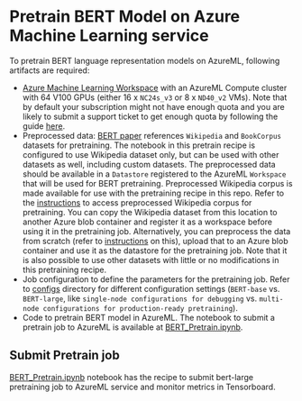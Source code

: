 # Pretrain BERT Model on Azure Machine Learning service
To pretrain BERT language representation models on AzureML, following artifacts are required:
- [Azure Machine Learning Workspace](https://docs.microsoft.com/en-us/azure/machine-learning/service/setup-create-workspace) with an AzureML Compute cluster with 64 V100 GPUs (either 16 x `NC24s_v3` or 8 x `ND40_v2` VMs). Note that by default your subscription might not have enough quota and you are likely to submit a support ticket to get enough quota by following the guide [here](https://docs.microsoft.com/en-us/azure/machine-learning/service/how-to-manage-quotas).
- Preprocessed data: [BERT paper](https://arxiv.org/pdf/1810.04805) references `Wikipedia` and `BookCorpus` datasets for pretraining. The notebook in this pretrain recipe is configured to use Wikipedia dataset only, but can be used with other datasets as well, including custom datasets.  The preprocessed data should be available in a `Datastore` registered to the AzureML `Workspace` that will be used for BERT pretraining. Preprocessed Wikipedia corpus is made available for use with the pretraining recipe in this repo. Refer to the [instructions](../docs/artifacts.md) to access preprocessed Wikipedia corpus for pretraining. You can copy the Wikipedia dataset from this location to another Azure blob container and register it as a workspace before using it in the pretraining job. Alternatively, you can preprocess the data from scratch (refer to [instructions](../docs/dataprep.md) on this), upload that to an Azure blob container and use it as the datastore for the pretraining job. Note that it is also possible to use other datasets with little or no modifications in this pretraining recipe. 
- Job configuration to define the parameters for the pretraining job. Refer to [configs](./configs/) directory for different configuration settings (`BERT-base` vs. `BERT-large`, like `single-node configurations for debugging` vs. `multi-node configurations for production-ready pretraining`).
- Code to pretrain BERT model in AzureML. The notebook to submit a pretrain job to AzureML is available at [BERT_Pretrain.ipynb](./PyTorch/notebooks/BERT_Pretrain.ipynb). 

## Submit Pretrain job
[BERT_Pretrain.ipynb](./PyTorch/notebooks/BERT_Pretrain.ipynb) notebook has the recipe to submit bert-large pretraining job to AzureML service and monitor metrics in Tensorboard.
